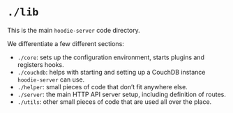 # `./lib`

This is the main `hoodie-server` code directory.

We differentiate a few different sections:

- `./core`: sets up the configuration environment, starts plugins and registers hooks.
- `./couchdb`: helps with starting and setting up a CouchDB instance `hoodie-server` can use.
- `./helper`: small pieces of code that don’t fit anywhere else.
- `./server`: the main HTTP API server setup, including definition of routes.
- `./utils`: other small pieces of code that are used all over the place.
